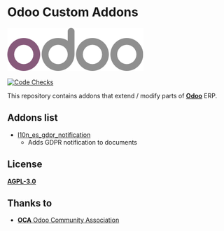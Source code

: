 # Odoo Custom Addons

![Odoo Logo](/setup/odoo_logo.png)

[![Code Checks](https://github.com/LuqueDaniel/odoo-custom-addons/actions/workflows/code-checks.yml/badge.svg?branch=13.0)](https://github.com/LuqueDaniel/odoo-custom-addons/actions/workflows/code-checks.yml)

This repository contains addons that extend / modify parts of
**[Odoo](https://www.odoo.com/)** ERP.

## Addons list

* [l10n_es_gdpr_notification](https://github.com/LuqueDaniel/odoo-custom-addons/tree/13.0/l10n_es_gdpr_notification)
  * Adds GDPR notification to documents

## License

[**AGPL-3.0**](http://www.gnu.org/licenses/agpl)

## Thanks to

* [**OCA** Odoo Community Association](https://github.com/OCA)
